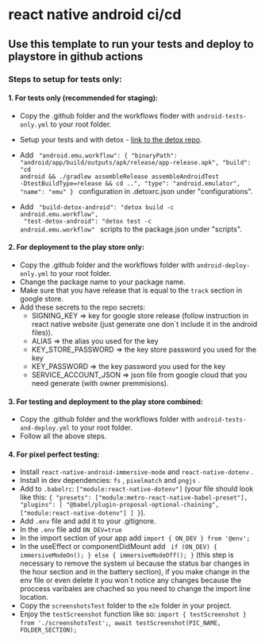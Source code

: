 # react native android ci/cd

## Use this template to run your tests and deploy to playstore in github actions

### Steps to setup for tests only:

#### 1. For tests only (recommended for staging):

- Copy the .github folder and the workflows floder with `android-tests-only.yml` to your root folder.
- Setup your tests and with detox - [link to the detox repo](https://github.com/wix/Detox).

- Add <code>
  "android.emu.workflow": {
  "binaryPath": "android/app/build/outputs/apk/release/app-release.apk",
  "build": "cd android && ./gradlew assembleRelease assembleAndroidTest -DtestBuildType=release && cd ..",
  "type": "android.emulator",
  "name": "emu"
  }
  </code> configuration in .detoxrc.json under "configurations".

- Add <code>
  "build-detox-android": "detox build -c android.emu.workflow",<br/>
  "test-detox-android": "detox test -c android.emu.workflow"
  </code> scripts to the package.json under "scripts".

#### 2. For deployment to the play store only:

- Copy the .github folder and the workflows folder with `android-deploy-only.yml` to your root folder.
- Change the package name to your package name.
- Make sure that you have release that is equal to the `track` section in google store.
- Add these secrets to the repo secrets:
  - SIGNING_KEY => key for google store release (follow instruction in react native website (just generate one don`t include it in the android files)).
  - ALIAS => the alias you used for the key
  - KEY_STORE_PASSWORD => the key store password you used for the key
  - KEY_PASSWORD => the key password you used for the key
  - SERVICE_ACCOUNT_JSON => json file from google cloud that you need generate (with owner premmisions).

#### 3. For testing and deployment to the play store combined:

- Copy the .github folder and the workflows folder with `android-tests-and-deploy.yml` to your root folder.
- Follow all the above steps.

#### 4. For pixel perfect testing:

- Install `react-native-android-immersive-mode` and `react-native-dotenv` .
- Install in dev dependencies:
  `fs` , `pixelmatch` and `pngjs` .
- Add to `.babelrc`: `["module:react-native-dotenv"]` (your file should look like this: `{ "presets": ["module:metro-react-native-babel-preset"], "plugins": [ "@babel/plugin-proposal-optional-chaining", ["module:react-native-dotenv"] ] }`).
- Add `.env` file and add it to your .gitignore.
- In the `.env` file add `ON_DEV=true`
- In the import section of your app add `import { ON_DEV } from '@env'; `
- In the useEffect or componentDidMount add ` if (ON_DEV) { immersiveModeOn(); } else { immersiveModeOff(); }`
  (this step is necessary to remove the system ui because the status bar changes in the hour section and in the battery section), if you make change in the env file or even delete it you won`t notice any changes because the proccess varibales are chached so you need to change the import line location.
- Copy the `screenshotsTest` folder to the `e2e` folder in your project.
- Enjoy the `testScreenshot` function like so: `import { testScreenshot } from './screenshotsTest';`,` await testScreenshot(PIC_NAME, FOLDER_SECTION);`
